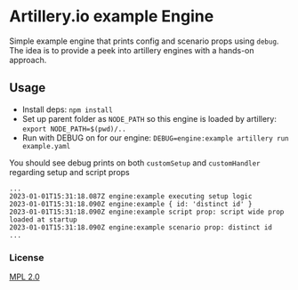 # Artillery.io example Engine

Simple example engine that prints config and scenario props using `debug`.
The idea is to provide a peek into artillery engines with a hands-on approach.

## Usage

- Install deps: `npm install`
- Set up parent folder as `NODE_PATH` so this engine is loaded by artillery: `export NODE_PATH=$(pwd)/..`
- Run with DEBUG on for our engine: `DEBUG=engine:example artillery run example.yaml`

You should see debug prints on both `customSetup` and `customHandler` regarding setup and script props
```
...
2023-01-01T15:31:18.087Z engine:example executing setup logic
2023-01-01T15:31:18.090Z engine:example { id: 'distinct id' }
2023-01-01T15:31:18.090Z engine:example script prop: script wide prop loaded at startup
2023-01-01T15:31:18.090Z engine:example scenario prop: distinct id
...
```
### License

[MPL 2.0](https://www.mozilla.org/en-US/MPL/2.0/)
